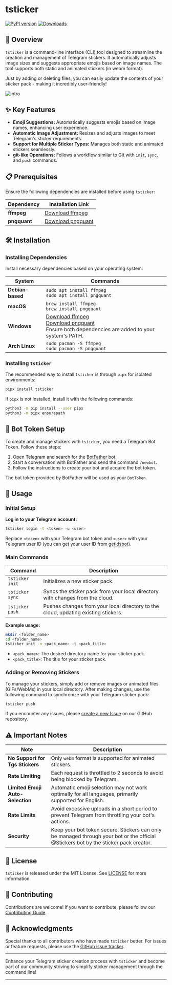 # tsticker

[![PyPI version](https://badge.fury.io/py/tsticker.svg)](https://badge.fury.io/py/tsticker) [![Downloads](https://pepy.tech/badge/tsticker)](https://pepy.tech/project/tsticker)

## 📘 Overview

`tsticker` is a command-line interface (CLI) tool designed to streamline the creation and management of Telegram
stickers. It automatically adjusts image sizes and suggests appropriate emojis based on image names. The tool supports
both static and animated stickers (in webm format).

Just by adding or deleting files, you can easily update the contents of your sticker pack - making it incredibly
user-friendly!

![intro](.github/intro.png)

## ✨ Key Features

- **Emoji Suggestions:** Automatically suggests emojis based on image names, enhancing user experience.
- **Automatic Image Adjustment:** Resizes and adjusts images to meet Telegram's sticker requirements.
- **Support for Multiple Sticker Types:** Manages both static and animated stickers seamlessly.
- **git-like Operations:** Follows a workflow similar to Git with `init`, `sync`, and `push` commands.

## 📋 Prerequisites

Ensure the following dependencies are installed before using `tsticker`:

| Dependency   | Installation Link                                   |
|--------------|-----------------------------------------------------|
| **ffmpeg**   | [Download ffmpeg](https://ffmpeg.org/download.html) |
| **pngquant** | [Download pngquant](https://pngquant.org/)          |

## 🛠️ Installation

### Installing Dependencies

Install necessary dependencies based on your operating system:

| System           | Commands                                                                                                                                                       |
|------------------|----------------------------------------------------------------------------------------------------------------------------------------------------------------|
| **Debian-based** | `sudo apt install ffmpeg`<br>`sudo apt install pngquant`                                                                                                       |
| **macOS**        | `brew install ffmpeg`<br>`brew install pngquant`                                                                                                               |
| **Windows**      | [Download ffmpeg](https://ffmpeg.org/download.html)<br>[Download pngquant](https://pngquant.org/)<br>Ensure both dependencies are added to your system's PATH. |
| **Arch Linux**   | `sudo pacman -S ffmpeg`<br>`sudo pacman -S pngquant`                                                                                                           |

### Installing `tsticker`

The recommended way to install `tsticker` is through `pipx` for isolated environments:

```bash
pipx install tsticker
```

If `pipx` is not installed, install it with the following commands:

```bash
python3 -m pip install --user pipx
python3 -m pipx ensurepath
```

## 🔑 Bot Token Setup

To create and manage stickers with `tsticker`, you need a Telegram Bot Token. Follow these steps:

1. Open Telegram and search for the [BotFather](https://t.me/BotFather) bot.
2. Start a conversation with BotFather and send the command `/newbot`.
3. Follow the instructions to create your bot and acquire the bot token.

The bot token provided by BotFather will be used as your `BotToken`.

## 🚀 Usage

### Initial Setup

**Log in to your Telegram account:**

```bash
tsticker login -t <token> -u <user>
```

Replace `<token>` with your Telegram bot token and `<user>` with your Telegram user ID (you can get your user ID
from [getidsbot](https://t.me/getidsbot)).

### Main Commands

| Command         | Description                                                                        |
|-----------------|------------------------------------------------------------------------------------|
| `tsticker init` | Initializes a new sticker pack.                                                    |
| `tsticker sync` | Syncs the sticker pack from your local directory with changes from the cloud.      |
| `tsticker push` | Pushes changes from your local directory to the cloud, updating existing stickers. |

**Example usage:**

```bash
mkdir <folder_name>
cd <folder_name>
tsticker init -n <pack_name> -t <pack_title>
```

- `<pack_name>`: The desired directory name for your sticker pack.
- `<pack_title>`: The title for your sticker pack.

### Adding or Removing Stickers

To manage your stickers, simply add or remove images or animated files (GIFs/WebMs) in your local directory. After
making changes, use the following command to synchronize with your Telegram sticker pack:

```bash
tsticker push
```

If you encounter any issues, please [create a new Issue](https://github.com/sudoskys/tsticker/issues) on our GitHub
repository.

## ⚠️ Important Notes

| Note                             | Description                                                                                                                          |
|----------------------------------|--------------------------------------------------------------------------------------------------------------------------------------|
| **No Support for Tgs Stickers**  | Only `webm` format is supported for animated stickers.                                                                               |
| **Rate Limiting**                | Each request is throttled to 2 seconds to avoid being blocked by Telegram.                                                           |
| **Limited Emoji Auto-Selection** | Automatic emoji selection may not work optimally for all languages, primarily supported for English.                                 |
| **Rate Limits**                  | Avoid excessive uploads in a short period to prevent Telegram from throttling your bot's actions.                                    |
| **Security**                     | Keep your bot token secure. Stickers can only be managed through your bot or the official @Stickers bot by the sticker pack creator. |

## 📄 License

`tsticker` is released under the MIT License. See [LICENSE](LICENSE) for more information.

## 🤝 Contributing

Contributions are welcome! If you want to contribute, please follow our [Contributing Guide](CONTRIBUTING.md).

## 🙏 Acknowledgments

Special thanks to all contributors who have made `tsticker` better. For issues or feature requests, please use
the [GitHub issue tracker](https://github.com/sudoskys/tsticker/issues).

---

Enhance your Telegram sticker creation process with `tsticker` and become part of our community striving to simplify
sticker management through the command line!

---